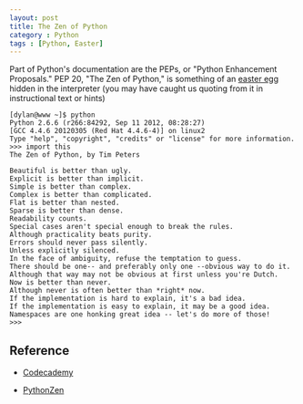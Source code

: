 ```yaml
---
layout: post
title: The Zen of Python
category : Python
tags : [Python, Easter]
---
```


Part of Python's documentation are the PEPs, or "Python Enhancement Proposals." PEP 20, "The Zen of Python," is something of an [easter egg](http://en.wikipedia.org/wiki/Easter_egg_(media)) hidden in the interpreter (you may have caught us quoting from it in instructional text or hints)

	[dylan@www ~]$ python
	Python 2.6.6 (r266:84292, Sep 11 2012, 08:28:27) 
	[GCC 4.4.6 20120305 (Red Hat 4.4.6-4)] on linux2
	Type "help", "copyright", "credits" or "license" for more information.
	>>> import this
	The Zen of Python, by Tim Peters
	
	Beautiful is better than ugly.
	Explicit is better than implicit.
	Simple is better than complex.
	Complex is better than complicated.
	Flat is better than nested.
	Sparse is better than dense.
	Readability counts.
	Special cases aren't special enough to break the rules.
	Although practicality beats purity.
	Errors should never pass silently.
	Unless explicitly silenced.
	In the face of ambiguity, refuse the temptation to guess.
	There should be one-- and preferably only one --obvious way to do it.
	Although that way may not be obvious at first unless you're Dutch.
	Now is better than never.
	Although never is often better than *right* now.
	If the implementation is hard to explain, it's a bad idea.
	If the implementation is easy to explain, it may be a good idea.
	Namespaces are one honking great idea -- let's do more of those!
	>>>


## Reference

* [Codecademy](http://www.codecademy.com/courses/python-beginner-c7VZg/0#!/exercises/0)

* [PythonZen](http://wiki.woodpecker.org.cn/moin/PythonZen)
